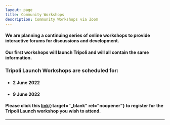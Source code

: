 ```yaml
---
layout: page
title: Community Workshops
description: Community Workshops via Zoom
---
```

#### We are planning a continuing series of online workshops to provide interactive forums for discussions and development.

#### Our first workshops will launch Tripoli and will all contain the same information.  

### Tripoli Launch Workshops are scheduled for:
- #### 2 June 2022
- #### 9 June 2022



#### Please click this [link](https://docs.google.com/forms/d/e/1FAIpQLSf6n226u6SAF6k3oyaonSzfdhMGWW7YZllN8YSylnVMNYXxqA/viewform?usp=sf_link){:target="_blank" rel="noopener"} to register for the Tripoli Launch workshop you wish to attend.

---